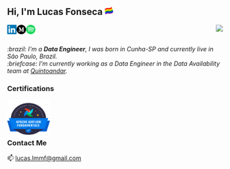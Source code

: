 <!--
**LucasMMota/LucasMMota** is a ✨ _special_ ✨ repository because its `README.md` (this file) appears on your GitHub profile.

Here are some ideas to get you started:

- 🔭 I’m currently working on ...
- 🌱 I’m currently learning ...
- 👯 I’m looking to collaborate on ...
- 🤔 I’m looking for help with ...
- 💬 Ask me about ...
- 📫 How to reach me: ...
- 😄 Pronouns: ...
- ⚡ Fun fact: ...
-->

<p>
    <h2>Hi, I'm Lucas Fonseca  <img src="https://raw.githubusercontent.com/LucasMMota/LucasMMota/main/attachments/lgbt-flag.png" width=20 /></h2>     
    <img align="right" src="https://komarev.com/ghpvc/?username=LucasMMota&style=flat&label=Visitors"  />
</p>

<a href="https://www.linkedin.com/in/lucas-mendes-mota-fonseca//">
    <img align="left" alt="Lucas' LinkedIn" width="22px" src="https://raw.githubusercontent.com/LucasMMota/LucasMMota/main/attachments/linkedin.svg"/>
</a>
<a href="https://medium.com/@lucas-fonseca">
    <img align="left" alt="Lucas' Medium" width="22px" src="https://raw.githubusercontent.com/LucasMMota/LucasMMota/main/attachments/medium.svg"/>
</a>
<a href="https://open.spotify.com/user/12164644697?si=698e6f027787461c">
    <img align="left" alt="Lucas' Spotify" width="22px" src="https://raw.githubusercontent.com/LucasMMota/LucasMMota/main/attachments/spotify.svg"/>
</a>
<br/><br/>

<p><em> 
    :brazil: I'm a <strong>Data Engineer</strong>, I was born in Cunha-SP and currently live in São Paulo, Brazil.<br />
     :briefcase:  I'm currently working as a Data Engineer in the Data Availability team at <a href="https://www.quintoandar.com.br">Quintoandar</a>. <br />
</em></p>

### Certifications
<a href="https://www.credly.com/badges/6307baa6-fbff-4545-b0a9-e991448834a7?source=github_profile">
<img align="left" alt="Lucas' Airflow" width="100px" height="90px" src="https://raw.githubusercontent.com/LucasMMota/LucasMMota/main/attachments/certification-badge-astronomer.png"/>
</a><br/><br/><br/><br/>


### Contact Me
:mailbox: <lucas.lmmf@gmail.com>
